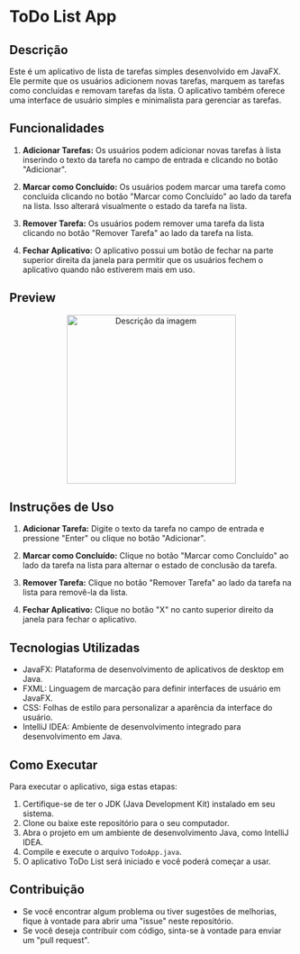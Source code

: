 
# ToDo List App

## Descrição

Este é um aplicativo de lista de tarefas simples desenvolvido em JavaFX. Ele permite que os usuários adicionem novas tarefas, marquem as tarefas como concluídas e removam tarefas da lista. O aplicativo também oferece uma interface de usuário simples e minimalista para gerenciar as tarefas.

## Funcionalidades

1. **Adicionar Tarefas:** Os usuários podem adicionar novas tarefas à lista inserindo o texto da tarefa no campo de entrada e clicando no botão "Adicionar".

2. **Marcar como Concluído:** Os usuários podem marcar uma tarefa como concluída clicando no botão "Marcar como Concluído" ao lado da tarefa na lista. Isso alterará visualmente o estado da tarefa na lista.

3. **Remover Tarefa:** Os usuários podem remover uma tarefa da lista clicando no botão "Remover Tarefa" ao lado da tarefa na lista.

4. **Fechar Aplicativo:** O aplicativo possui um botão de fechar na parte superior direita da janela para permitir que os usuários fechem o aplicativo quando não estiverem mais em uso.

## Preview
<p align="center">
    <img src="https://cdn.discordapp.com/attachments/933499827638124575/1210261297136934942/image.png?ex=65e9eaaa&is=65d775aa&hm=de51865e4b85cdceb3209211f6cda937da56bbdd0407a2ad1849b0f7f9921294" alt="Descrição da imagem" width="300px">
</p>




## Instruções de Uso

1. **Adicionar Tarefa:** Digite o texto da tarefa no campo de entrada e pressione "Enter" ou clique no botão "Adicionar".

2. **Marcar como Concluído:** Clique no botão "Marcar como Concluído" ao lado da tarefa na lista para alternar o estado de conclusão da tarefa.

3. **Remover Tarefa:** Clique no botão "Remover Tarefa" ao lado da tarefa na lista para removê-la da lista.

4. **Fechar Aplicativo:** Clique no botão "X" no canto superior direito da janela para fechar o aplicativo.

## Tecnologias Utilizadas

- JavaFX: Plataforma de desenvolvimento de aplicativos de desktop em Java.
- FXML: Linguagem de marcação para definir interfaces de usuário em JavaFX.
- CSS: Folhas de estilo para personalizar a aparência da interface do usuário.
- IntelliJ IDEA: Ambiente de desenvolvimento integrado para desenvolvimento em Java.

## Como Executar

Para executar o aplicativo, siga estas etapas:

1. Certifique-se de ter o JDK (Java Development Kit) instalado em seu sistema.
2. Clone ou baixe este repositório para o seu computador.
3. Abra o projeto em um ambiente de desenvolvimento Java, como IntelliJ IDEA.
4. Compile e execute o arquivo `TodoApp.java`.
5. O aplicativo ToDo List será iniciado e você poderá começar a usar.

## Contribuição

- Se você encontrar algum problema ou tiver sugestões de melhorias, fique à vontade para abrir uma "issue" neste repositório.
- Se você deseja contribuir com código, sinta-se à vontade para enviar um "pull request".
